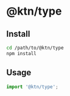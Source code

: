 # @ktn/type

## Install

```bash
cd /path/to/@ktn/type
npm install
```

## Usage

```javascript
import '@ktn/type';
```

